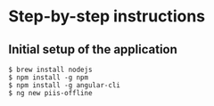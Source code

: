 # Step-by-step instructions

## Initial setup of the application

```
$ brew install nodejs
$ npm install -g npm
$ npm install -g angular-cli
$ ng new piis-offline
```
